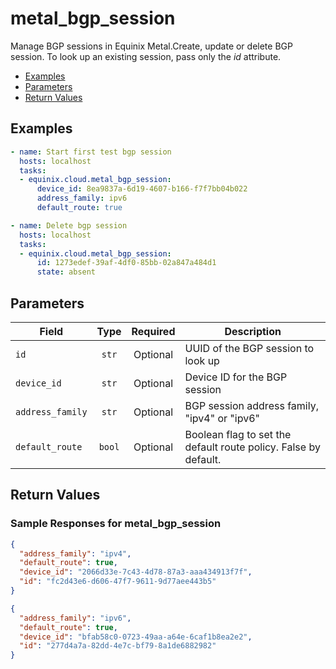 # metal_bgp_session

Manage BGP sessions in Equinix Metal.Create, update or delete BGP session. To look up an existing session, pass only the *id* attribute.


- [Examples](#examples)
- [Parameters](#parameters)
- [Return Values](#return-values)

## Examples

```yaml
- name: Start first test bgp session
  hosts: localhost
  tasks:
  - equinix.cloud.metal_bgp_session:
      device_id: 8ea9837a-6d19-4607-b166-f7f7bb04b022
      address_family: ipv6
      default_route: true

```

```yaml
- name: Delete bgp session
  hosts: localhost
  tasks:
  - equinix.cloud.metal_bgp_session:
      id: 1273edef-39af-4df0-85bb-02a847a484d1
      state: absent

```










## Parameters

| Field     | Type | Required | Description                                                                  |
|-----------|------|----------|------------------------------------------------------------------------------|
| `id` | <center>`str`</center> | <center>Optional</center> | UUID of the BGP session to look up   |
| `device_id` | <center>`str`</center> | <center>Optional</center> | Device ID for the BGP session   |
| `address_family` | <center>`str`</center> | <center>Optional</center> | BGP session address family, "ipv4" or "ipv6"   |
| `default_route` | <center>`bool`</center> | <center>Optional</center> | Boolean flag to set the default route policy. False by default.   |






## Return Values



### Sample Responses for metal_bgp_session
```json
{
  "address_family": "ipv4",
  "default_route": true,
  "device_id": "2066d33e-7c43-4d78-87a3-aaa434913f7f",
  "id": "fc2d43e6-d606-47f7-9611-9d77aee443b5"
}
```
```json
{
  "address_family": "ipv6",
  "default_route": true,
  "device_id": "bfab58c0-0723-49aa-a64e-6caf1b8ea2e2",
  "id": "277d4a7a-82dd-4e7c-bf79-8a1de6882982"
}
```


